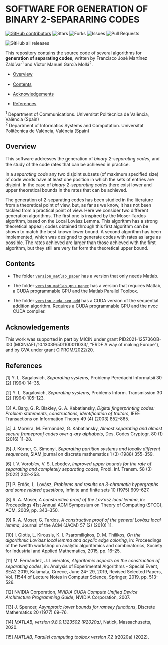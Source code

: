 # SOFTWARE FOR GENERATION OF BINARY 2-SEPARARING CODES

<a href="https://github.com/GTAC-ITEAM-UPV/separating-codes/graphs/contributors"><img alt="GitHub contributors" src="https://img.shields.io/github/contributors/GTAC-ITEAM-UPV/separating-codes?color=2b9348"></a>
<img alt="Stars" src="https://img.shields.io/github/stars/GTAC-ITEAM-UPV/separating-codes?style=flat-square&labelColor=343b41"/></td>
<img alt="Forks" src="https://img.shields.io/github/forks/GTAC-ITEAM-UPV/separating-codes?style=flat-square&labelColor=343b41"/></td>
<img alt="Issues" src="https://img.shields.io/github/issues/GTAC-ITEAM-UPV/tseparating-codesest?style=flat-square&labelColor=343b41"/></td>
<img alt="Pull Requests" src="https://img.shields.io/github/issues-pr/GTAC-ITEAM-UPV/separating-codes?style=flat-square&labelColor=343b41"/></td>


![GitHub all releases](https://img.shields.io/github/downloads/GTAC-ITEAM-UPV/separating-codes/total)


This repository contains the source code of several algorithms for **generation of separating codes**, written by Francisco José Martínez Zaldívar<sup>1</sup> and Víctor Manuel García Mollá<sup>2</sup>.

 

- [Overview](#overview)

- [Contents](#contents)

- [Acknowledgements](#ack) 
   
- [References](#references)






<sup>1</sup> Department of Communications. Universitat Politècnica de València, València (Spain)<br>
<sup>2</sup> Department of Informatics Systems and Computation. Universitat Politècnica de València, València (Spain)


<div id="overview">
 
## Overview 

This software addresses the generation of *binary 2-separating codes*, and the study of the code rates
that can be achieved in practice. 

In a *separating code* any two disjoint subsets (of maximum
specified size) of code words have at least one position in which the sets of entries are disjoint. In
the case of *binary 2-separating codes* there exist lower and upper theoretical bounds in the rates
that can be achieved. 

The generation of 2-separating codes has been studied in the literature from a theoretical
point of view, but, as far as we know, it has not been tackled from a practical point of view. 
Here we consider two different generation algorithms. The first one is inspired
by the Moser-Tardos algorithm, based on the Local Lovàsz Lemma. This algorithm has a strong
theoretical appeal; codes obtained through this first algorithm can be shown to match the best
known lower bound. A second algorithm has been implemented, which was designed to generate
codes with rates as large as possible. The rates achieved are larger than those achieved with
the first algorithm, but they still are very far form the theoretical upper bound. 

</div>


<div id="contents">

## Contents

- The folder [`version_matlab_paper`](./version_matlab_paper/) has a version that only needs Matlab.

- The folder [`version_matlab_gpu_paper`](./version_matlab_gpu_paper/) has a version that requires Matlab, a CUDA programmable GPU and the Matlab Parallel Toolbox.

- The folder [`version_cuda_seq_add`](./version_cuda_seq_add/) has a CUDA version of the sequential addition algorithm. Requires a CUDA programmable GPU and the 
nvcc CUDA compiler.

</div>



<div id="ack">

## Acknowledgements

This work was supported in part by MICIN under grant PID2021-125736OB-I00 (MCIN/AEI
/10.13039/501100011033/, “ERDF A way of making Europe”), and by GVA under grant
CIPROM/2022/20. 

</div>




<div id="references">

## References

[1] Y. L. Sagalovich, _Separating systems_, Problemy Peredachi Informatsii 30 (2) (1994) 14–35.

[2] Y. L. Sagalovich, _Separating systems_, Problems Inform. Transmission 30 (2) (1994) 105–123.

[3] A. Barg, G. R. Blakley, G. A. Kabatiansky, _Digital fingerprinting codes: Problem statements,
constructions, identification of traitors_, IEEE Transactions on Information Theory 49 (4)
(2003) 852–865.

[4] J. Moreira, M. Fernández, G. Kabatiansky, _Almost separating and almost secure frameproof
codes over q-ary alphabets_, Des. Codes Cryptogr. 80 (1) (2016) 11–28.

[5] J. Körner, G. Simonyi, _Separating partition systems and locally different sequences_, SIAM
journal on discrete mathematics 1 (3) (1988) 355–359.

[6] I. V. Vorob’ev, V. S. Lebedev, _Improved upper bounds for the rate of separating and completely
separating codes_, Probl. Inf. Transm. 58 (3) (2022) 242–253.

[7] P. Erdös, L. Lovàsz, _Problems and results on 3-chromatic hypergraphs and some related
questions_, Infinite and finite sets 10 (1975) 609–627.

[8] R. A. Moser, _A constructive proof of the Lov´asz local lemma_, in: Proceedings 41st Annual
ACM Symposium on Theory of Computing (STOC), ACM, 2009, pp. 343–350.

[9] R. A. Moser, G. Tardos, _A constructive proof of the general Lovàsz local lemma_, Journal of
the ACM (JACM) 57 (2) (2010) 11.

[10] I. Giotis, L. Kirousis, K. I. Psaromiligkos, D. M. Thilikos, _On the algorithmic Lov´asz local
lemma and acyclic edge coloring_, in: Proceedings of the twelfth workshop on analytic algorithmics
and combinatorics, Society for Industrial and Applied Mathematics, 2015, pp. 16–25.

[11] M. Fernández, J. Livieratos, _Algorithmic aspects on the construction of separating codes_, in:
Analysis of Experimental Algorithms - Special Event, SEA2 2019, Kalamata, Greece, June 24-
29, 2019, Revised Selected Papers, Vol. 11544 of Lecture Notes in Computer Science, Springer,
2019, pp. 513–526.

[12] NVIDIA Corporation, _NVIDIA CUDA Compute Unified Device Architecture Programming
Guide_, NVIDIA Corporation, 2007.

[13] J. Spencer, _Asymptotic lower bounds for ramsey functions_, Discrete Mathematics 20 (1977)
69–76.

[14] _MATLAB, version 9.8.0.1323502 (R2020a)_, Natick, Massachusetts, 2020.

[15] _MATLAB, Parallel computing toolbox version 7.2_ (r2020a) (2022).

</div>



